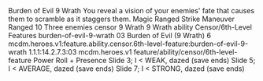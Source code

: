 <ability>
  <name>Burden of Evil</name>
  <cost>9 Wrath</cost>
  <flavor>You reveal a vision of your enemies&apos; fate that causes them to scramble as it staggers them.</flavor>
  <keywords>
    <keyword>Magic</keyword>
    <keyword>Ranged</keyword>
    <keyword>Strike</keyword>
  </keywords>
  <type>Maneuver</type>
  <distance>Ranged 10</distance>
  <target>Three enemies</target>
  <metadata>
    <class>censor</class>
    <cost>9 Wrath</cost>
    <cost_amount>9</cost_amount>
    <cost_resource>Wrath</cost_resource>
    <feature_type>ability</feature_type>
    <file_dpath>Censor/6th-Level Features</file_dpath>
    <item_id>burden-of-evil-9-wrath</item_id>
    <item_index>03</item_index>
    <item_name>Burden of Evil (9 Wrath)</item_name>
    <level>6</level>
    <scc>mcdm.heroes.v1:feature.ability.censor.6th-level-feature:burden-of-evil-9-wrath</scc>
    <scdc>1.1.1:14.2.7.3:03</scdc>
    <source>mcdm.heroes.v1</source>
    <type>feature/ability/censor/6th-level-feature</type>
  </metadata>
  <effects>
    <effect type="roll">
      <roll>Power Roll + Presence</roll>
      <t1>Slide 3; I &lt; WEAK, dazed (save ends)</t1>
      <t2>Slide 5; I &lt; AVERAGE, dazed (save ends)</t2>
      <t3>Slide 7; I &lt; STRONG, dazed (save ends)</t3>
    </effect>
  </effects>
</ability>
